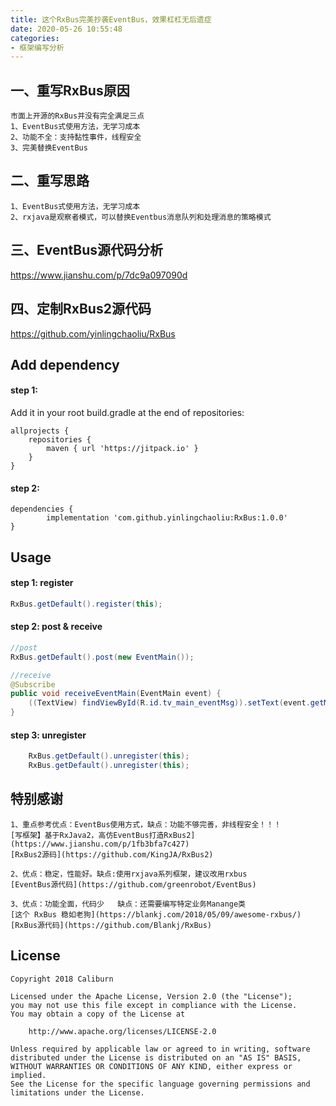 ```yaml
---
title: 这个RxBus完美抄袭EventBus，效果杠杠无后遗症
date: 2020-05-26 10:55:48
categories:
- 框架编写分析
---
```


## 一、重写RxBus原因
```
市面上开源的RxBus并没有完全满足三点
1、EventBus式使用方法，无学习成本
2、功能不全：支持黏性事件，线程安全
3、完美替换EventBus
```

## 二、重写思路
```
1、EventBus式使用方法，无学习成本
2、rxjava是观察者模式，可以替换Eventbus消息队列和处理消息的策略模式
```

## 三、EventBus源代码分析
https://www.jianshu.com/p/7dc9a097090d

## 四、定制RxBus2源代码
https://github.com/yinlingchaoliu/RxBus

## Add dependency

#### step 1: 
Add it in your root build.gradle at the end of repositories:
```
allprojects {
	repositories {
		maven { url 'https://jitpack.io' }
	}
}
```
#### step 2:
```
dependencies {
        implementation 'com.github.yinlingchaoliu:RxBus:1.0.0'
}
```

## Usage

#### step 1: register
```java
RxBus.getDefault().register(this);
```

#### step 2: post & receive
```java
//post
RxBus.getDefault().post(new EventMain());

//receive
@Subscribe
public void receiveEventMain(EventMain event) {
    ((TextView) findViewById(R.id.tv_main_eventMsg)).setText(event.getMsg());
}
```
#### step 3: unregister
```java
    RxBus.getDefault().unregister(this);
    RxBus.getDefault().unregister(this);
```

## 特别感谢
```
1、重点参考优点：EventBus使用方式，缺点：功能不够完善，非线程安全！！！
[写框架】基于RxJava2，高仿EventBus打造RxBus2](https://www.jianshu.com/p/1fb3bfa7c427)
[RxBus2源码](https://github.com/KingJA/RxBus2)

2、优点：稳定，性能好。缺点:使用rxjava系列框架，建议改用rxbus
[EventBus源代码](https://github.com/greenrobot/EventBus)

3、优点：功能全面，代码少   缺点：还需要编写特定业务Manange类
[这个 RxBus 稳如老狗](https://blankj.com/2018/05/09/awesome-rxbus/)
[RxBus源代码](https://github.com/Blankj/RxBus)
```

## License

    Copyright 2018 Caliburn

    Licensed under the Apache License, Version 2.0 (the "License");
    you may not use this file except in compliance with the License.
    You may obtain a copy of the License at

        http://www.apache.org/licenses/LICENSE-2.0

    Unless required by applicable law or agreed to in writing, software
    distributed under the License is distributed on an "AS IS" BASIS,
    WITHOUT WARRANTIES OR CONDITIONS OF ANY KIND, either express or implied.
    See the License for the specific language governing permissions and
    limitations under the License.
